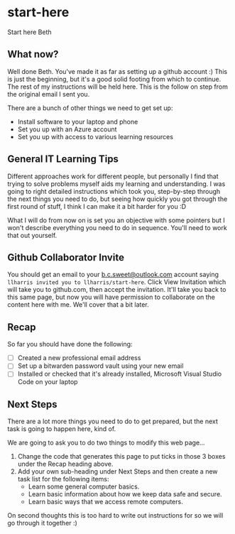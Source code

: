 # start-here
Start here Beth

## What now?

Well done Beth. You've made it as far as setting up a github account :) This is just the beginning, but it's a good solid footing from which to continue. The rest of my instructions will be held here. This is the follow on step from the original email I sent you.

There are a bunch of other things we need to get set up:

* Install software to your laptop and phone
* Set you up with an Azure account
* Set you up with access to various learning resources

## General IT Learning Tips

Different approaches work for different people, but personally I find that trying to solve problems myself aids my learning and understanding. I was going to right detailed instructions which took you, step-by-step through the next things you need to do, but seeing how quickly you got through the first round of stuff, I think I can make it a bit harder for you :D

What I will do from now on is set you an objective with some pointers but I won't describe everything you need to do in sequence. You'll need to work that out yourself.

## Github Collaborator Invite

You should get an email to your b.c.sweet@outlook.com account saying `llharris invited you to llharris/start-here`. Click View Invitation which will take you to github.com, then accept the invitation. It'll take you back to this same page, but now you will have permission to collaborate on the content here with me. We'll cover that a bit later.

## Recap

So far you should have done the following:

- [ ] Created a new professional email address
- [ ] Set up a bitwarden password vault using your new email
- [ ] Installed or checked that it's already installed, Microsoft Visual Studio Code on your laptop

## Next Steps

There are a lot more things you need to do to get prepared, but the next task is going to happen here, kind of. 

We are going to ask you to do two things to modify this web page...

1. Change the code that generates this page to put ticks in those 3 boxes under the Recap heading above.
2. Add your own sub-heading under Next Steps and then create a new task list for the following items:
    - Learn some general computer basics.
    - Learn basic information about how we keep data safe and secure.
    - Learn basic ways that we access remote computers.

On second thoughts this is too hard to write out instructions for so we will go through it together :)
